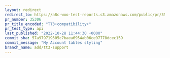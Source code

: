 ```yaml
---
layout: redirect
redirect_to: https://a8c-woo-test-reports.s3.amazonaws.com/public/pr/35306/api/index.html
pr_number: 35306
pr_title_encoded: "TT3+compatibility+"
pr_test_type: api
last_published: "2022-10-28 11:44:30 +0000"
commit_sha: 57a979719305c7baea6954ab06ce97778dcec159
commit_message: "My Account tables styling"
branch_name: add/tt3-support
---
```

